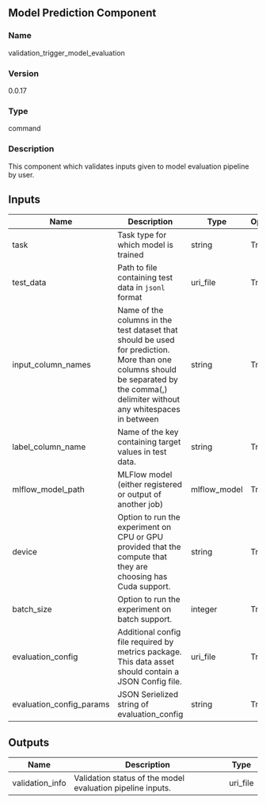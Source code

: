 ## Model Prediction Component

### Name 

validation_trigger_model_evaluation

### Version 

0.0.17

### Type 

command

### Description 

This component which validates inputs given to model evaluation pipeline by user.

## Inputs 


| Name               | Description                                                                         | Type    | Optional |
|--------------------| ----------------------------------------------------------------------------------- | ------- | ------- | 
| task               | Task type for which model is trained                                                                       | string  |  True     | 
| test_data          | Path to file containing test data in `jsonl` format | uri_file | True
| input_column_names | Name of the columns in the test dataset that should be used for prediction. More than one columns should be separated by the comma(,) delimiter without any whitespaces in between | string | True
| label_column_name  | Name of the key containing target values in test data. | string | True
| mlflow_model_path  |MLFlow model (either registered or output of another job) | mlflow_model | True
| device             | Option to run the experiment on CPU or GPU provided that the compute that they are choosing has Cuda support. | string | True
| batch_size         | Option to run the experiment on batch support. | integer | True
| evaluation_config          | Additional config file required by metrics package. This data asset should contain a JSON Config file. | uri_file    | True     |                                                |
| evaluation_config_params                       | JSON Serielized string of evaluation_config            | string | True                                                     |

## Outputs 

| Name                 | Description                                              | Type         |
| -------------------- | -------------------------------------------------------- | ------------ |
| validation_info | Validation status of the model evaluation pipeline inputs. | uri_file |
